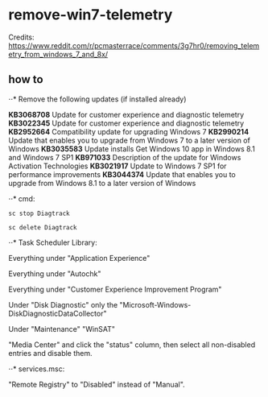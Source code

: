 # remove-win7-telemetry

Credits: https://www.reddit.com/r/pcmasterrace/comments/3g7hr0/removing_telemetry_from_windows_7_and_8x/

## how to

⋅⋅* Remove the following updates (if installed already)

**KB3068708** Update for customer experience and diagnostic telemetry
**KB3022345** Update for customer experience and diagnostic telemetry
**KB2952664** Compatibility update for upgrading Windows 7
**KB2990214** Update that enables you to upgrade from Windows 7 to a later version of Windows
**KB3035583** Update installs Get Windows 10 app in Windows 8.1 and Windows 7 SP1
**KB971033** Description of the update for Windows Activation Technologies
**KB3021917** Update to Windows 7 SP1 for performance improvements
**KB3044374** Update that enables you to upgrade from Windows 8.1 to a later version of Windows


⋅⋅* cmd:

```
sc stop Diagtrack

sc delete Diagtrack
```

⋅⋅* Task Scheduler Library:

Everything under "Application Experience"

Everything under "Autochk"

Everything under "Customer Experience Improvement Program"

Under "Disk Diagnostic" only the "Microsoft-Windows-DiskDiagnosticDataCollector"

Under "Maintenance" "WinSAT"

"Media Center" and click the "status" column, then select all non-disabled entries and disable them.


⋅⋅* services.msc:


"Remote Registry" to "Disabled" instead of "Manual".
